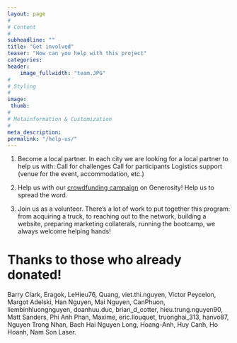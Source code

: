 ```yaml
---
layout: page
#
# Content
#
subheadline: ""
title: "Get involved"
teaser: "How can you help with this project"
categories:
header:
    image_fullwidth: "team.JPG"
#
# Styling
#
image:
 thumb:
#
# Metainformation & Customization
#
meta_description:
permalink: "/help-us/"
---
```


1) Become a local partner. In each city we are looking for a local partner to help us with: 
Call for challenges
Call for participants
Logistics support (venue for the event, accommodation, etc.)

2) Help us with our <a href="https://igg.me/at/1xYUqgXCs-8">crowdfunding campaign</a> on Generosity! Help us to spread the word.

3) Join us as a volunteer. There’s a lot of work to put together this program: from acquiring a truck, to reaching out to the network, building a website, preparing marketing collaterals, running the bootcamp, we always welcome helping hands!

# Thanks to those who already donated!

Barry Clark,
Eragok,
LeHieu76,
Quang,
viet.thi.nguyen,
Victor Peycelon,
Margot Adelski,
Han Nguyen,
Mai Nguyen,
CanPhuon,
liembinhluongnguyen,
doanhuu.duc,
brian_d_cotter,
hieu.trung.nguyen90,
Matt Sanders,
Phi Anh Phan,
Maxime,
eric.llouquet,
truonghai_313,
hanvo87,
Nguyen Trong Nhan,
Bach Hai Nguyen Long,
Hoang-Anh,
Huy Canh,
Ho Hoanh,
Nam Son Laser.










